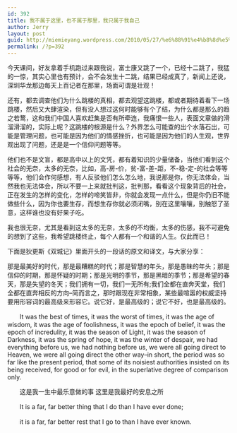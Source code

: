 ```yaml
---
id: 392
title: 我不属于这里，也不属于那里，我只属于我自己
author: Jerry
layout: post
guid: http://miemieyang.wordpress.com/2010/05/27/%e6%88%91%e4%b8%8d%e5%b1%9e%e4%ba%8e%e8%bf%99%e9%87%8c%ef%bc%8c%e4%b9%9f%e4%b8%8d%e5%b1%9e%e4%ba%8e%e9%82%a3%e9%87%8c%ef%bc%8c%e6%88%91%e5%8f%aa%e5%b1%9e%e4%ba%8e%e6%88%91%e8%87%aa%e5%b7%b1
permalink: /?p=392
---
```

今天课间，好友拿着手机跑过来跟我说，富士康又跳了一个，已经十二跳了，我猛的一惊，其实心里也有预计，会不会发生十二跳，结果已经成真了，新闻上还说，深圳华龙那边每天上百记者在那里，场面可谓是壮观！

还有，都去调查他们为什么跳楼的真相，都去观望这跳楼，都或者期待着看下一场跳楼，然后又大肆渲染，但有没人想过这何时能够有个了结，为什么都是那么的趋之若鹜，这和我们中国人喜欢赶集是否有所牵连，我痛恨一些人，表面文章做的滑溜滑溜的，实际上呢？这跳楼的根源是什么？外界怎么可能查的出个水落石出，可能是管理问题，也可能是因为他们的情感挫折，也可能是因为他们的人生观，世界观出现了问题，还是是一个信仰问题等等。

他们也不是文盲，都是高中以上的文凭，都有着知识的少量储备，当他们看到这个社会的无奈，太多的无奈，比如，高-房-价，贫-富-差-距，不-稳-定-的社会等等等等，他们会作何感想，有人反驳他们怎么怎么地，我说那是你，你无法体会，当然我也无法体会，所以不要一上来就批判这，批判那，看看这个现象背后的社会，正在发生的怎样的变化，怎样的啼笑皆非，你就会发现一点什么，但是你仍旧不能做些什么，因为你也要生存，而想生存你就必须闭嘴，别在这里嚷嚷，别触怒了圣意，这样谁也没有好果子吃。

我也很无奈，尤其是看到这太多的无奈，太多的不均衡，太多的伤感，我不可避免的想到了这些，我希望跳楼终止，每个人都有一个和谐的人生。仅此而已！

下面是狄更斯《双城记》里面开头的一段话的原文和译文，与大家分享：

那是最美好的时代，那是最糟糕的时代；那是智慧的年头，那是愚昧的年头；那是信仰的时期，那是怀疑的时期；那是光明的季节，那是黑暗的季节；那是希望的春天，那是失望的冬天；我们拥有一切，我们一无所有;我们全都在直奔天堂，我们全都在直奔相反的方向&#8211;简而言之，那时跟现在非常相象，某些最喧嚣的权威坚持要用形容词的最高级来形容它。说它好，是最高级的；说它不好，也是最高级的。

　　It was the best of times, it was the worst of times, it was the age of wisdom, it was the age of foolishness, it was the epoch of belief, it was the epoch of incredulity, it was the season of Light, it was the season of Darkness, it was the spring of hope, it was the winter of despair, we had everything before us, we had nothing before us, we were all going direct to Heaven, we were all going direct the other way&#8211;in short, the period was so far like the present period, that some of its noisiest authorities insisted on its being received, for good or for evil, in the superlative degree of comparison only.

　　这是我一生中最乐意做的事 这里是我最好的安息之所

　　It is a far, far better thing that I do than I have ever done;

　　it is a far, far better rest that I go to than I have ever known.